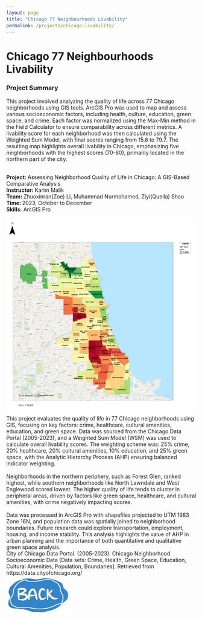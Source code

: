 ```yaml
---
layout: page
title: "Chicago 77 Neighbourhoods Livability"
permalink: /projects/chicago-livability/
---
```


<!-- Wrap the entire content in a project-container div -->
<div class="project-container">

  <h1 class="project-title">Chicago 77 Neighbourhoods Livability</h1>
  <h3 class="map-subtitle">Project Summary</h3>
  <t class="description">This project involved analyzing the quality of life across 77 Chicago neighborhoods using GIS tools. ArcGIS Pro was used to map and assess various socioeconomic factors, including health, culture, education, green space, and crime. Each factor was normalized using the Max-Min method in the Field Calculator to ensure comparability across different metrics. A livability score for each neighborhood was then calculated using the Weighted Sum Model, with final scores ranging from 15.6 to 79.7. The resulting map highlights overall livability in Chicago, emphasizing five neighborhoods with the highest scores (70-80), primarily located in the northern part of the city.<br></t>

  <t class="description"><br><strong>Project: </strong>Assessing Neighborhood Quality of Life in Chicago: A GIS-Based Comparative Analysis</t>
  <t class="description"><br><strong>Instructor: </strong>Karim Malik</t>
  <t class="description"><br><strong>Team: </strong>Zhuoxinran(Zoe) Li, Muhammad Nurmohamed, Ziyi(Quella) Shao</t>
  <t class="description"><br><strong>Time: </strong>2023, October to December</t>
  <t><br><strong>Skills:</strong> ArcGIS Pro<br></t>

  <!-- Embed ArcGIS Dashboard -->
  <div class="map-section">
      <img 
          class="map-image" 
          src="/assets/images/Chicago_livability.jpg" 
          alt="Chicago Livability"
      >
  </div>
  <!-- Dashboard Description -->
  <div class="description">
      <d>This project evaluates the quality of life in 77 Chicago neighborhoods using GIS, focusing on key factors: crime, healthcare, cultural amenities, education, and green space. Data was sourced from the Chicago Data Portal (2005-2023), and a Weighted Sum Model (WSM) was used to calculate overall livability scores. The weighting scheme was: 25% crime, 20% healthcare, 20% cultural amenities, 10% education, and 25% green space, with the Analytic Hierarchy Process (AHP) ensuring balanced indicator weighting.<br><br>
      Neighborhoods in the northern periphery, such as Forest Glen, ranked highest, while southern neighborhoods like North Lawndale and West Englewood scored lowest. The higher quality of life tends to cluster in peripheral areas, driven by factors like green space, healthcare, and cultural amenities, with crime negatively impacting scores.<br><br>
      Data was processed in ArcGIS Pro with shapefiles projected to UTM 1983 Zone 16N, and population data was spatially joined to neighborhood boundaries. Future research could explore transportation, employment, housing, and income stability. This analysis highlights the value of AHP in urban planning and the importance of both quantitative and qualitative green space analysis.

</d>
  </div>
  <div class="description"><t>City of Chicago Data Portal. (2005-2023). Chicago Neighborhood Socioeconomic Data [Data sets: Crime, Health, Green Space, Education, Cultural Amenities, Population, Boundaries]. Retrieved from https://data.cityofchicago.org/</t>
  </div>
  <!-- Back to Projects Image Link -->
  <div class="back-to-projects">
      <a href="/projects/">
          <img src="/assets/images/back_button.png" alt="Back to Projects">
      </a>
  </div>

</div>
